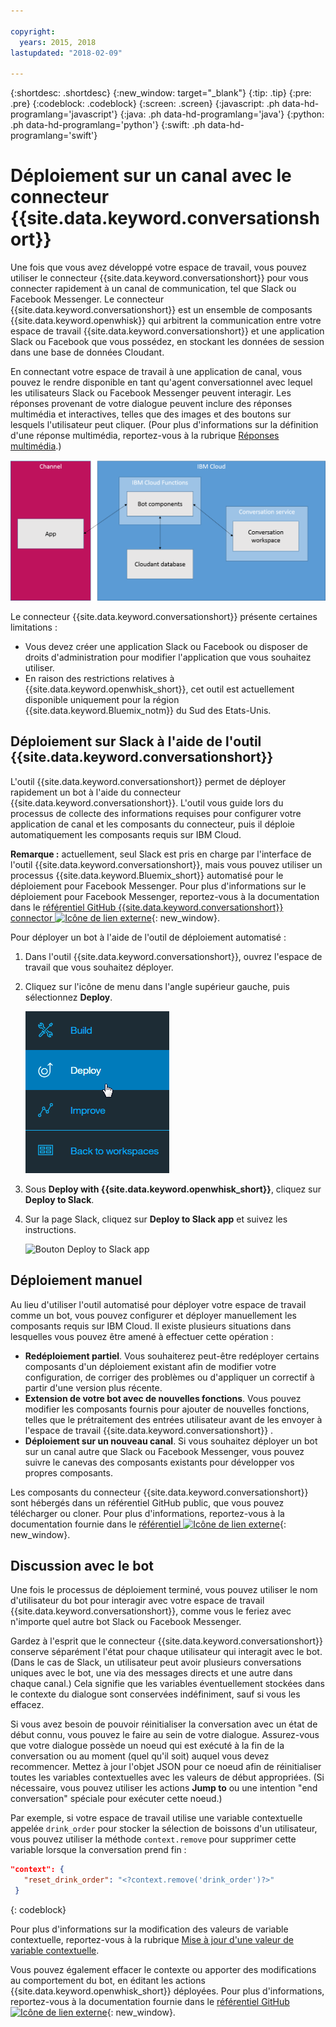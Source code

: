 ```yaml
---

copyright:
  years: 2015, 2018
lastupdated: "2018-02-09"

---
```


{:shortdesc: .shortdesc}
{:new_window: target="_blank"}
{:tip: .tip}
{:pre: .pre}
{:codeblock: .codeblock}
{:screen: .screen}
{:javascript: .ph data-hd-programlang='javascript'}
{:java: .ph data-hd-programlang='java'}
{:python: .ph data-hd-programlang='python'}
{:swift: .ph data-hd-programlang='swift'}

# Déploiement sur un canal avec le connecteur {{site.data.keyword.conversationshort}}

Une fois que vous avez développé votre espace de travail, vous pouvez utiliser le connecteur {{site.data.keyword.conversationshort}} pour vous connecter rapidement à un canal de communication, tel que Slack ou Facebook Messenger. Le connecteur {{site.data.keyword.conversationshort}} est un ensemble de composants {{site.data.keyword.openwhisk}} qui arbitrent la communication entre votre espace de travail {{site.data.keyword.conversationshort}} et une application Slack ou Facebook que vous possédez, en stockant les données de session dans une base de données Cloudant. 

En connectant votre espace de travail à une application de canal, vous pouvez le rendre disponible en tant qu'agent conversationnel avec lequel les utilisateurs Slack ou Facebook Messenger peuvent interagir. Les réponses provenant de votre dialogue peuvent inclure des réponses multimédia et interactives, telles que des images et des boutons sur lesquels l'utilisateur peut cliquer. (Pour plus d'informations sur la définition d'une réponse multimédia, reportez-vous à la rubrique [Réponses multimédia](dialog-multimedia.html).)

![Diagramme de présentation du déploiement {{site.data.keyword.openwhisk_short}}](images/deploytochannel_diagram.png)

Le connecteur {{site.data.keyword.conversationshort}} présente certaines limitations :

- Vous devez créer une application Slack ou Facebook ou disposer de droits d'administration pour modifier l'application que vous souhaitez utiliser. 
- En raison des restrictions relatives à {{site.data.keyword.openwhisk_short}}, cet outil est actuellement disponible uniquement pour la région {{site.data.keyword.Bluemix_notm}} du Sud des Etats-Unis.

## Déploiement sur Slack à l'aide de l'outil {{site.data.keyword.conversationshort}}

L'outil {{site.data.keyword.conversationshort}} permet de déployer rapidement un bot à l'aide du connecteur {{site.data.keyword.conversationshort}}. L'outil vous guide lors du processus de collecte des informations requises pour configurer votre application de canal et les composants du connecteur, puis il déploie automatiquement les composants requis sur IBM Cloud. 

**Remarque :** actuellement, seul Slack est pris en charge par l'interface de l'outil {{site.data.keyword.conversationshort}}, mais vous pouvez utiliser un processus {{site.data.keyword.Bluemix_short}} automatisé pour le déploiement pour Facebook Messenger. Pour plus d'informations sur le déploiement pour Facebook Messenger, reportez-vous à la documentation dans le [référentiel GitHub {{site.data.keyword.conversationshort}} connector ![Icône de lien externe](../../icons/launch-glyph.svg "Icône de lien externe")](https://github.com/watson-developer-cloud/conversation-connector/blob/master/channels/facebook/README.md){: new_window}.

Pour déployer un bot à l'aide de l'outil de déploiement automatisé :

1. Dans l'outil {{site.data.keyword.conversationshort}}, ouvrez l'espace de travail que vous souhaitez déployer. 
1. Cliquez sur l'icône de menu dans l'angle supérieur gauche, puis sélectionnez **Deploy**.

   ![Option de menu Deploy](images/deploy_menu_testdeploy.png)

1. Sous **Deploy with {{site.data.keyword.openwhisk_short}}**, cliquez sur **Deploy to Slack**.
1. Sur la page Slack, cliquez sur **Deploy to Slack app** et suivez les instructions.

   ![Bouton Deploy to Slack app](images/deploy_deploytoslack.png)

## Déploiement manuel

Au lieu d'utiliser l'outil automatisé pour déployer votre espace de travail comme un bot, vous pouvez configurer et déployer manuellement les composants requis sur IBM Cloud. Il existe plusieurs situations dans lesquelles vous pouvez être amené à effectuer cette opération :

- **Redéploiement partiel**. Vous souhaiterez peut-être redéployer certains composants d'un déploiement existant afin de modifier votre configuration, de corriger des problèmes ou d'appliquer un correctif à partir d'une version plus récente. 
- **Extension de votre bot avec de nouvelles fonctions**. Vous pouvez modifier les composants fournis pour ajouter de nouvelles fonctions, telles que le prétraitement des entrées utilisateur avant de les envoyer à l'espace de travail {{site.data.keyword.conversationshort}} .
- **Déploiement sur un nouveau canal**. Si vous souhaitez déployer un bot sur un canal autre que Slack ou Facebook Messenger, vous pouvez suivre le canevas des composants existants pour développer vos propres composants. 

Les composants du connecteur {{site.data.keyword.conversationshort}} sont hébergés dans un référentiel GitHub public, que vous pouvez télécharger ou cloner. Pour plus d'informations, reportez-vous à la documentation fournie dans le [référentiel ![Icône de lien externe](../../icons/launch-glyph.svg "Icône de lien externe")](https://github.com/watson-developer-cloud/conversation-connector){: new_window}.

## Discussion avec le bot

Une fois le processus de déploiement terminé, vous pouvez utiliser le nom d'utilisateur du bot pour interagir avec votre espace de travail {{site.data.keyword.conversationshort}}, comme vous le feriez avec n'importe quel autre bot Slack ou Facebook Messenger.

Gardez à l'esprit que le connecteur {{site.data.keyword.conversationshort}} conserve séparément l'état pour chaque utilisateur qui interagit avec le bot. (Dans le cas de Slack, un utilisateur peut avoir plusieurs conversations uniques avec le bot, une via des messages directs et une autre dans chaque canal.) Cela signifie que les variables éventuellement stockées dans le contexte du dialogue sont conservées indéfiniment, sauf si vous les effacez. 

Si vous avez besoin de pouvoir réinitialiser la conversation avec un état de début connu, vous pouvez le faire au sein de votre dialogue. Assurez-vous que votre dialogue possède un noeud qui est exécuté à la fin de la conversation ou au moment (quel qu'il soit) auquel vous devez recommencer. Mettez à jour l'objet JSON pour ce noeud afin de réinitialiser toutes les variables contextuelles avec les valeurs de début appropriées. (Si nécessaire, vous pouvez utiliser les actions **Jump to** ou une intention "end conversation" spéciale pour exécuter cette noeud.)

Par exemple, si votre espace de travail utilise une variable contextuelle appelée `drink_order` pour stocker la sélection de boissons d'un utilisateur, vous pouvez utiliser la méthode `context.remove` pour supprimer cette variable lorsque la conversation prend fin :

```json
"context": {
   "reset_drink_order": "<?context.remove('drink_order')?>"
 }
```
{: codeblock}

Pour plus d'informations sur la modification des valeurs de variable contextuelle, reportez-vous à la rubrique [Mise à jour d'une valeur de variable contextuelle](dialog-runtime.html#context-update).

Vous pouvez également effacer le contexte ou apporter des modifications au comportement du bot, en éditant les actions {{site.data.keyword.openwhisk_short}} déployées. Pour plus d'informations, reportez-vous à la documentation fournie dans le [référentiel GitHub ![Icône de lien externe](../../icons/launch-glyph.svg "Icône de lien externe")](https://github.com/watson-developer-cloud/conversation-connector){: new_window}.
